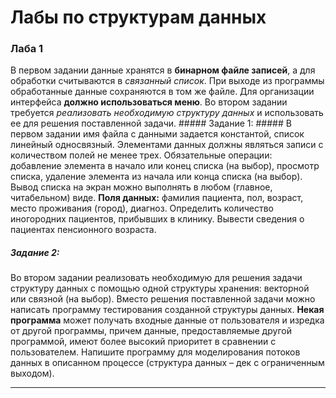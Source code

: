 # Лабы по структурам данных
###  Лаба 1 ###
В первом задании данные хранятся в **бинарном файле записей**, а для обработки считываются в _связанный список_. При выходе из программы обработанные данные сохраняются в том же файле. Для организации интерфейса **должно использоваться меню**. Во втором задании требуется _реализовать необходимую структуру данных_ и использовать ее для решения поставленной задачи.
    ##### Задание 1: #####
  В первом задании имя файла с данными задается константой, список линейный односвязный. Элементами данных должны являться записи с количеством полей не менее трех. Обязательные операции: добавление элемента в начало или конец списка (на выбор), просмотр списка, удаление элемента из начала или конца списка (на выбор). Вывод списка на экран можно выполнять в любом (главное, читабельном) виде. 
  **Поля данных:** фамилия пациента, пол, возраст, место проживания (город), диагноз. Определить количество иногородних пациентов, прибывших в клинику. Вывести сведения о пациентах пенсионного возраста.
  
  ##### Задание 2: #####
  Во втором задании реализовать необходимую для решения задачи структуру данных с помощью одной структуры хранения: векторной или связной (на выбор). Вместо решения поставленной задачи можно написать программу тестирования созданной структуры данных.
  **Некая программа** может получать входные данные от пользователя и изредка от другой программы, причем данные, предоставляемые другой программой, имеют более высокий приоритет в сравнении с пользователем. Напишите программу для моделирования потоков данных в описанном процессе (структура данных – дек с ограниченным выходом).
  
  ---
